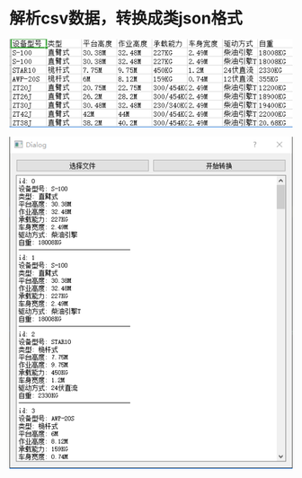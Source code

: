# 解析csv数据，转换成类json格式
![data1](https://raw.githubusercontent.com/zyj20200/ZTools/main/parseExcel/img/data1.png)

![data2](https://raw.githubusercontent.com/zyj20200/ZTools/main/parseExcel/img/p.png)

